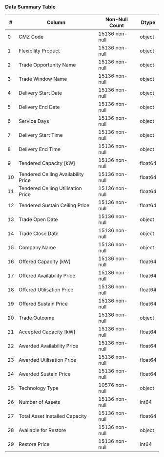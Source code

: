 

### Data Summary Table

| #  | Column                                             | Non-Null Count   | Dtype   |
|----|---------------------------------------------------|-------------------|---------|
| 0  | CMZ Code                                         | 15136 non-null    | object  |
| 1  | Flexibility Product                              | 15136 non-null    | object  |
| 2  | Trade Opportunity Name                           | 15136 non-null    | object  |
| 3  | Trade Window Name                                | 15136 non-null    | object  |
| 4  | Delivery Start Date                              | 15136 non-null    | object  |
| 5  | Delivery End Date                                | 15136 non-null    | object  |
| 6  | Service Days                                     | 15136 non-null    | object  |
| 7  | Delivery Start Time                              | 15136 non-null    | object  |
| 8  | Delivery End Time                                | 15136 non-null    | object  |
| 9  | Tendered Capacity [kW]                           | 15136 non-null    | float64 |
| 10 | Tendered Ceiling Availability Price              | 15136 non-null    | float64 |
| 11 | Tendered Ceiling Utilisation Price               | 15136 non-null    | float64 |
| 12 | Tendered Sustain Ceiling Price                   | 15136 non-null    | float64 |
| 13 | Trade Open Date                                  | 15136 non-null    | object  |
| 14 | Trade Close Date                                 | 15136 non-null    | object  |
| 15 | Company Name                                     | 15136 non-null    | object  |
| 16 | Offered Capacity [kW]                            | 15136 non-null    | float64 |
| 17 | Offered Availability Price                        | 15136 non-null    | float64 |
| 18 | Offered Utilisation Price                         | 15136 non-null    | float64 |
| 19 | Offered Sustain Price                             | 15136 non-null    | float64 |
| 20 | Trade Outcome                                    | 15136 non-null    | object  |
| 21 | Accepted Capacity [kW]                           | 15136 non-null    | float64 |
| 22 | Awarded Availability Price                        | 15136 non-null    | float64 |
| 23 | Awarded Utilisation Price                         | 15136 non-null    | float64 |
| 24 | Awarded Sustain Price                             | 15136 non-null    | float64 |
| 25 | Technology Type                                  | 10576 non-null    | object  |
| 26 | Number of Assets                                 | 15136 non-null    | int64   |
| 27 | Total Asset Installed Capacity                    | 15136 non-null    | float64 |
| 28 | Available for Restore                            | 15136 non-null    | object  |
| 29 | Restore Price                                    | 15136 non-null    | int64   |


